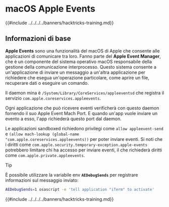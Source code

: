 # macOS Apple Events

{{#include ../../../../banners/hacktricks-training.md}}

## Informazioni di base

**Apple Events** sono una funzionalità del macOS di Apple che consente alle applicazioni di comunicare tra loro. Fanno parte del **Apple Event Manager**, che è un componente del sistema operativo macOS responsabile della gestione della comunicazione interprocesso. Questo sistema consente a un'applicazione di inviare un messaggio a un'altra applicazione per richiedere che esegua un'operazione particolare, come aprire un file, recuperare dati o eseguire un comando.

Il daemon mina è `/System/Library/CoreServices/appleeventsd` che registra il servizio `com.apple.coreservices.appleevents`.

Ogni applicazione che può ricevere eventi verificherà con questo daemon fornendo il suo Apple Event Mach Port. E quando un'app vuole inviare un evento a esso, l'app richiederà questo port dal daemon.

Le applicazioni sandboxed richiedono privilegi come `allow appleevent-send` e `(allow mach-lookup (global-name "com.apple.coreservices.appleevents))` per poter inviare eventi. Si noti che i diritti come `com.apple.security.temporary-exception.apple-events` potrebbero limitare chi ha accesso per inviare eventi, il che richiederà diritti come `com.apple.private.appleevents`.

> [!TIP]
> È possibile utilizzare la variabile env **`AEDebugSends`** per registrare informazioni sul messaggio inviato:
>
> ```bash
> AEDebugSends=1 osascript -e 'tell application "iTerm" to activate'
> ```

{{#include ../../../../banners/hacktricks-training.md}}
